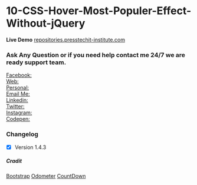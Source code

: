 # 10-CSS-Hover-Most-Populer-Effect-Without-jQuery

**Live Demo**
[repositories.presstechit-institute.com](repositories.presstechit-institute.com/10-CSS-Hover-Most-Populer-Effect-Without-jQuery)


### Ask Any Question or if you need help contact me 24/7 we are ready support team.

[Facebook:](https://www.facebook.com/PMPROSANTA0)<br />
[Web:](http://presstechit-institute.com/)\
[Personal:](http://pm-prosanto.themefusions.com/)\
[Email Me:](mailto:prosantomazumder@gmail.com)\
[Linkedin:](https://www.linkedin.com/in/prosantomazumder/)\
[Twitter:](https://twitter.com/prosantomazumd1)\
[Instagram:](https://www.instagram.com/prosantomazumder/)\
[Codepen:](https://codepen.io/ProsantaMazumder)


### Changelog
- [x] Version 1.4.3

##### Cradit
[Bootstrap](https://getbootstrap.com/)
[Odometer](https://github.hubspot.com/odometer/docs/welcome/)
[CountDown](https://Thanksto@FagnerMartinsBrack.com)
